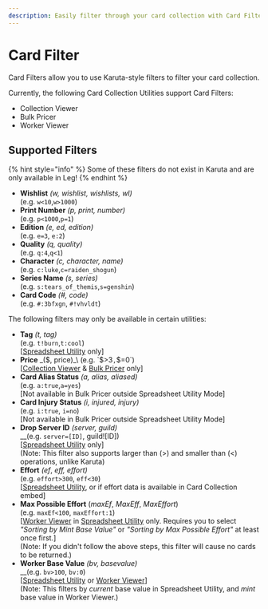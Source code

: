 ```yaml
---
description: Easily filter through your card collection with Card Filter
---
```


# Card Filter

Card Filters allow you to use Karuta-style filters to filter your card collection.

Currently, the following Card Collection Utilities support Card Filters:

* Collection Viewer
* Bulk Pricer
* Worker Viewer

## Supported Filters

{% hint style="info" %}
Some of these filters do not exist in Karuta and are only available in Leg!
{% endhint %}

* **Wishlist** _(w, wishlist, wishlists, wl)_\
  (e.g. `w<10`,`w>1000`)
* **Print Number** _(p, print, number)_\
  (e.g. `p<1000`,`p=1`)
* **Edition** _(e, ed, edition)_\
  (e.g. `e=3`, `e:2`)
* **Quality** _(q, quality)_\
  (e.g. `q:4`,`q<1`)
* **Character** _(c, character, name)_\
  (e.g. `c:luke`,`c=raiden_shogun`)
* **Series Name** _(s, series)_\
  (e.g. `s:tears_of_themis`,`s=genshin`)
* **Card Code** _(#, code)_\
  (e.g. `#:3bfxgn`, `#!vhvldt`)

The following filters may only be available in certain utilities:

* **Tag** _(t, tag)_\
  (e.g. `t!burn`,`t:cool`)\
  \[[Spreadsheet Utility](spreadsheet-utility.md) only]
* **Price** _($, price)_\
  (e.g. `$>3`,`$=0`)\
  \[[Collection Viewer](collection-viewer.md) & [Bulk Pricer](bulk-pricer.md) only]
* **Card Alias Status** _(a, alias, aliased)_\
  (e.g. `a:true`,`a=yes`)\
  \[Not available in Bulk Pricer outside Spreadsheet Utility Mode]
* **Card Injury Status** _(i, injured, injury)_\
  (e.g. `i:true`, `i=no`)\
  \[Not available in Bulk Pricer outside Spreadsheet Utility Mode]
* **Drop Server ID** _(server, guild)_\
  __(e.g. `server=[ID]`, guild!\[ID])\
  \[[Spreadsheet Utility](https://app.gitbook.com/s/0OfyDder0TDbYepM9qYh/\~/changes/OlSca5zoO5YwB4EQOnye/karuta-utilities/card-collection-utilities/spreadsheet-utility) only]\
  (Note: This filter also supports larger than (>) and smaller than (<) operations, unlike Karuta)
* **Effort** _(ef_, _eff, effort)_\
  (e.g. `effort>300`, `eff<30`)\
  \[[Spreadsheet Utility](https://app.gitbook.com/s/0OfyDder0TDbYepM9qYh/\~/changes/OlSca5zoO5YwB4EQOnye/karuta-utilities/card-collection-utilities/spreadsheet-utility), or if effort data is available in Card Collection embed]
* **Max Possible Effort** (_maxEf_, _MaxEff_, _MaxEffort_)\
  (e.g. `maxEf<100`, `maxEffort:1`)\
  \[[Worker Viewer](https://app.gitbook.com/s/0OfyDder0TDbYepM9qYh/\~/changes/lOuYypnvc11Yr03fUtS4/karuta-utilities/card-collection-utilities/worker-viewer) in [Spreadsheet Utility](https://app.gitbook.com/s/0OfyDder0TDbYepM9qYh/\~/changes/OlSca5zoO5YwB4EQOnye/karuta-utilities/card-collection-utilities/spreadsheet-utility) only. Requires you to select _"Sorting by Mint Base Value"_ or _"Sorting by Max Possible Effort"_ at least once first.]\
  (Note: If you didn't follow the above steps, this filter will cause no cards to be returned.)
* **Worker Base Value** _(bv, basevalue)_\
  __(e.g. `bv>100`, `bv:0`)\
  \[[Spreadsheet Utility](https://app.gitbook.com/s/0OfyDder0TDbYepM9qYh/\~/changes/OlSca5zoO5YwB4EQOnye/karuta-utilities/card-collection-utilities/spreadsheet-utility) or [Worker Viewer](worker-viewer.md)]\
  (Note: This filters by _current_ base value in Spreadsheet Utility, and _mint_ base value in Worker Viewer.)
